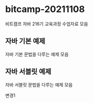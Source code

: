 # bitcamp-20211108
비트캠프 자바 216기 교육과정 수업자료 모음

## 자바 기본 예제
자바 기본 문법을 다루는 예제 모음

## 자바 서블릿 예제
자바 서블릿 문법을 다루는 예제 모음

변경1
